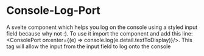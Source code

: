 # Console-Log-Port
A svelte component which helps you log on the console using a styled input field because why not :). To use it import the component and add this line:
<ConsolePort on:enter={(e) => console.log(e.detail.textToDisplay)}/>.
This tag will allow the input from the input field to log onto the console
